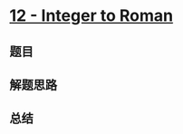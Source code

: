 # [12 - Integer to Roman](https://leetcode.com/problems/integer-to-roman/)

## 题目


## 解题思路


## 总结


